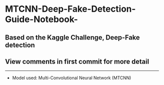 # MTCNN-Deep-Fake-Detection-Guide-Notebook-
## Based on the Kaggle Challenge, Deep-Fake detection
## View comments in first commit for more detail
------------------------------------------------------------------------------------------------------------------------------------------
* Model used: Multi-Convolutional Neural Network (MTCNN) 


